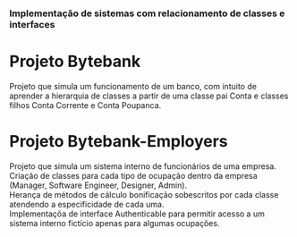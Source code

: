 ### Implementação de sistemas com relacionamento de classes e interfaces


# Projeto Bytebank
Projeto que simula um funcionamento de um banco, com intuito de aprender a hierarquia de classes a partir de uma classe pai Conta e classes filhos Conta Corrente e Conta Poupanca.

# Projeto Bytebank-Employers
Projeto que simula um sistema interno de funcionários de uma empresa. <br/>
Criação de classes para cada tipo de ocupação dentro da empresa (Manager, Software Engineer, Designer, Admin).<br/>
Herança de métodos de cálculo bonificação sobescritos por cada classe atendendo a especificidade de cada uma.<br/>
Implementaçõa de interface Authenticable para permitir acesso a um sistema interno fictício apenas para algumas ocupações.<br/>

